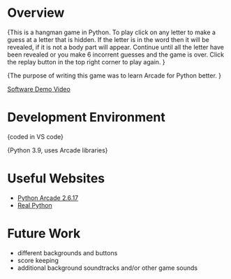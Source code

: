 # Overview



{This is a hangman game in Python. To play click on any letter to make a guess at a letter that is hidden. If the letter is in the word then it 
will be revealed, if it is not a body part will appear. Continue until all the letter have been revealed or you make 6 incorrent guesses and the 
game is over. Click the replay button in the top right corner to play again. }

{The purpose of writing this game was to learn Arcade for Python better. }


[Software Demo Video](https://youtu.be/IbdkcHwxKNs)

# Development Environment

{coded in VS code}

{Python 3.9, uses Arcade libraries}

# Useful Websites


* [Python Arcade 2.6.17](https://api.arcade.academy/en/latest/examples/index.html)
* [Real Python](https://realpython.com/arcade-python-game-framework/)

# Future Work


* different backgrounds and buttons
* score keeping
* additional background soundtracks and/or other game sounds